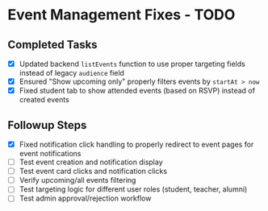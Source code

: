 # Event Management Fixes - TODO

## Completed Tasks
- [x] Updated backend `listEvents` function to use proper targeting fields instead of legacy `audience` field
- [x] Ensured "Show upcoming only" properly filters events by `startAt > now`
- [x] Fixed student tab to show attended events (based on RSVP) instead of created events

## Followup Steps
- [x] Fixed notification click handling to properly redirect to event pages for event notifications
- [ ] Test event creation and notification display
- [ ] Test event card clicks and notification clicks
- [ ] Verify upcoming/all events filtering
- [ ] Test targeting logic for different user roles (student, teacher, alumni)
- [ ] Test admin approval/rejection workflow

